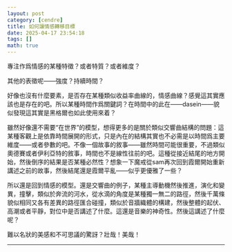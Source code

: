 ```yaml
---
layout: post
category: [cendre]
title: 如何讓情感轉移目標
date: 2025-04-17 23:54:18
tags: []
math: true
---
```


專注作爲情感的某種特徵？或者特質？或者維度？

其他的表徵呢——強度？持續時間？

好像也沒有什麼要素，是否存在某種類似收益率曲線的，情感曲線？感覺這其實應該也是存在的吧。所以某種時間作爲關鍵詞？在時間中的此在——dasein——貌似發現這其實是黑格爾也如此使用來着？

雖然好像還不需要“在世界”的模型，想得更多的是關於類似交響曲結構的問題：這某種客觀上是依靠時間展開的形式，只是內在的結構其實也不必需是以時間爲主要維度——或者參數的吧。不像一個故事的敘事——雖然時間可能很重要，不過類似奧德賽或者伊利亞特的敘事，時間也不是線性往前的吧。這種從接近結尾的地方開始，然後倒序的結果是否某種必然性？想象一下魔戒從sam再次回到霞爾開始重新講述之前的故事，然後結尾還是霞爾平亂——似乎更優雅了一些？

所以還是回到情感的模型。還是交響曲的例子，某種主導動機然後推進，演化和變異，撞擊，類似於奔流的河水，從水滴的角度是某種獨一無二的路徑，然後千萬條貌似相同又各有差異的路徑匯合碰撞，類似於音牆織體的構建，然後整體的起伏、高潮或者平靜，對位中是否講述了什麼。這還是音樂的神奇性。然後這講述了什麼呢？

難以名狀的美感和不可思議的驚訝？壯哉！美哉！



--------




